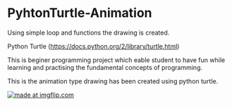 # PyhtonTurtle-Animation
Using simple loop and functions the drawing is created.

Python Turtle 
(https://docs.python.org/2/library/turtle.html)

This is beginer programming project which eable student to have fun while learning and practising the fundamental concepts of programming. 

This is the animation type drawing has been created using python turtle. 

<a href="https://imgflip.com/gif/1sm71w"><img src="https://i.imgflip.com/1sm71w.gif" title="made at imgflip.com"/></a>
